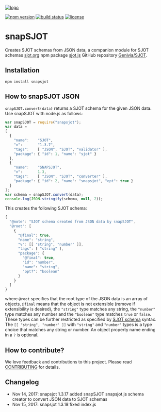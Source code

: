 
[![logo][logo-url]][sjot-url]

[![npm version][npm-image]][npm-url] [![build status][travis-image]][travis-url] [![license][bsd-3-image]][bsd-3-url]

snapSJOT 
========

Creates SJOT schemas from JSON data, a companion module for SJOT schemas [sjot.org](http://sjot.org) npm package [sjot.js](https://www.npmjs.com/package/sjot) GitHub repository [Genivia/SJOT](https://github.com/Genivia/SJOT).

Installation
------------

    npm install snapsjot

How to snapSJOT JSON
--------------------

`snapSJOT.convert(data)` returns a SJOT schema for the given JSON data.  Use snapSJOT with node.js as follows:

```js
var snapSJOT = require("snapsjot");
var data =
[
  {
    "name":    "SJOT",
    "v":       "1.3.7",
    "tags":    [ "JSON", "SJOT", "validator" ],
    "package": { "id": 1, "name": "sjot" }
  },
  {
    "name":    "SNAPSJOT",
    "v":       1.3,
    "tags":    [ "JSON", "SJOT", "converter" ],
    "package": { "id": 2, "name": "snapsjot", "opt": true }
  }
];
var schema = snapSJOT.convert(data);
console.log(JSON.stringify(schema, null, 2));
```

This creates the following SJOT schema:

```js
{
  "@note": "SJOT schema created from JSON data by snapSJOT",
  "@root": [
    {
      "@final": true,
      "name": "string",
      "v": [[ "string", "number" ]],
      "tags": [ "string" ],
      "package": {
        "@final": true,
        "id": "number",
        "name": "string",
        "opt?": "boolean"
      }
    }
  ]
}
```

where `@root` specifies that the root type of the JSON data is an array of objects, `@final` means that the object is not extensible (remove if extensibility is desired), the `"string"` type matches any string, the `"number"` type matches any number and the `"boolean"` type matches `true` or `false`.  These types can be further restricted as specified by [SJOT schema](http://sjot.org) syntax.  The `[[ "string", "number" ]]` with `"string"` and `"number"` types is a type choice that matches any string or number.  An object property name ending in a `?` is optional.

How to contribute?
------------------

We love feedback and contributions to this project.  Please read
[CONTRIBUTING](CONTRIBUTING.md) for details.

Changelog
---------

- Nov 14, 2017: snapsjot 1.3.17 added snapSJOT snapsjot.js schema creator to convert JSON data to SJOT schemas
- Nov 15, 2017: snapsjot 1.3.18 fixed index.js

[logo-url]: https://www.genivia.com/images/sjot-logo.png
[sjot-url]: http://sjot.org
[npm-image]: https://badge.fury.io/js/snapsjot.svg
[npm-url]: https://www.npmjs.com/package/snapsjot
[travis-image]: https://travis-ci.org/Genivia/snapSJOT.svg?branch=master
[travis-url]: https://travis-ci.org/Genivia/snapSJOT
[bsd-3-image]: https://img.shields.io/badge/license-BSD%203--Clause-blue.svg
[bsd-3-url]: https://opensource.org/licenses/BSD-3-Clause
